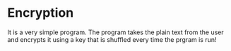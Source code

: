 # Encryption

It is a very simple program.
The program takes the plain text from the user and encrypts it using a key that is shuffled every time the prgram is run!

